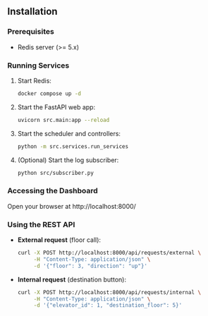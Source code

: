 ## Installation

### Prerequisites

- Redis server (>= 5.x)

### Running Services

1. Start Redis:
   ```sh
   docker compose up -d
   ```
2. Start the FastAPI web app:
   ```sh
   uvicorn src.main:app --reload
   ```
3. Start the scheduler and controllers:
   ```sh
   python -m src.services.run_services
   ```
4. (Optional) Start the log subscriber:
   ```sh
   python src/subscriber.py
   ```

### Accessing the Dashboard

Open your browser at http://localhost:8000/

### Using the REST API

- **External request** (floor call):
  ```sh
  curl -X POST http://localhost:8000/api/requests/external \
       -H "Content-Type: application/json" \
       -d '{"floor": 3, "direction": "up"}'
  ```
- **Internal request** (destination button):
  ```sh
  curl -X POST http://localhost:8000/api/requests/internal \
       -H "Content-Type: application/json" \
       -d '{"elevator_id": 1, "destination_floor": 5}'
  ```